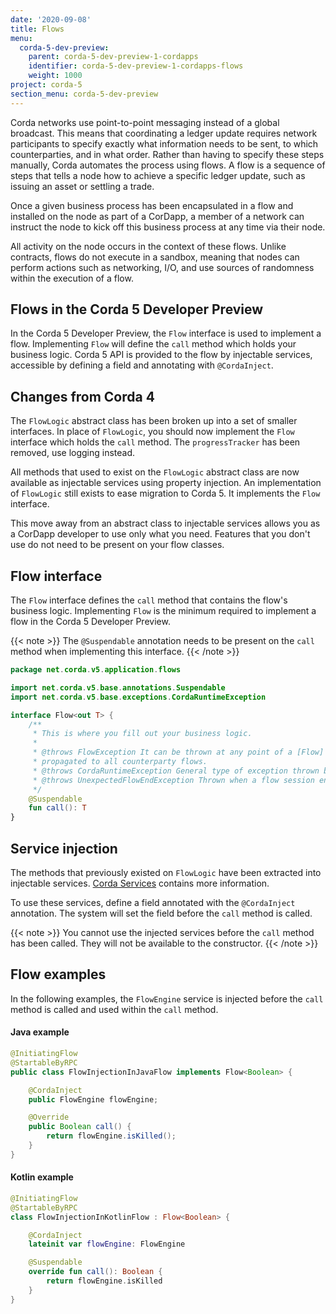 ```yaml
---
date: '2020-09-08'
title: Flows
menu:
  corda-5-dev-preview:
    parent: corda-5-dev-preview-1-cordapps
    identifier: corda-5-dev-preview-1-cordapps-flows
    weight: 1000
project: corda-5
section_menu: corda-5-dev-preview
---
```


Corda networks use point-to-point messaging instead of a global broadcast. This means that coordinating a ledger update requires network participants to specify exactly what information needs to be sent, to which counterparties, and in what order. Rather than having to specify these steps manually, Corda automates the process using flows. A flow is a sequence of steps that tells a node how to achieve a specific ledger update, such as issuing an asset or settling a trade.

Once a given business process has been encapsulated in a flow and installed on the node as part of a CorDapp, a member of a network can instruct the node to kick off this business process at any time via their node.

All activity on the node occurs in the context of these flows. Unlike contracts, flows do not execute in a sandbox, meaning that nodes can perform actions such as networking, I/O, and use sources of randomness within the execution of a flow.

## Flows in the Corda 5 Developer Preview

In the Corda 5 Developer Preview, the `Flow` interface is used to implement a flow. Implementing `Flow` will define the `call` method which holds your business logic. Corda 5 API is provided to the flow by injectable services, accessible by defining a field and annotating with `@CordaInject`.

## Changes from Corda 4

The `FlowLogic` abstract class has been broken up into a set of smaller interfaces. In place of `FlowLogic`, you should now implement the `Flow` interface which holds the `call` method. The `progressTracker` has been removed, use logging instead.

All methods that used to exist on the `FlowLogic` abstract class are now available as injectable services using property injection. An implementation of `FlowLogic` still exists to ease migration to Corda 5. It implements the `Flow` interface.

This move away from an abstract class to injectable services allows you as a CorDapp developer to use only what you need. Features that you don't use do not need to be present on your flow classes.

## Flow interface

The `Flow` interface defines the `call` method that contains the flow's business logic. Implementing `Flow` is the minimum required to
implement a flow in the Corda 5 Developer Preview.

{{< note >}}
The `@Suspendable` annotation needs to be present on the `call` method when implementing this interface.
{{< /note >}}

```kotlin
package net.corda.v5.application.flows

import net.corda.v5.base.annotations.Suspendable
import net.corda.v5.base.exceptions.CordaRuntimeException

interface Flow<out T> {
    /**
     * This is where you fill out your business logic.
     *
     * @throws FlowException It can be thrown at any point of a [Flow] logic to bring it to a permanent end. The exception will be
     * propagated to all counterparty flows.
     * @throws CordaRuntimeException General type of exception thrown by most Corda APIs.
     * @throws UnexpectedFlowEndException Thrown when a flow session ends unexpectedly.
     */
    @Suspendable
    fun call(): T
}
```

## Service injection

The methods that previously existed on `FlowLogic` have been extracted
into injectable services. [Corda Services](../corda-services/overview.md) contains more information.

To use these services, define a field annotated with the
`@CordaInject` annotation. The system will set the field before the
`call` method is called.

{{< note >}}
You cannot use the injected services before the `call` method has
been called.  They will not be available to the constructor.
{{< /note >}}

## Flow examples

In the following examples, the `FlowEngine` service is injected before
the `call` method is called and used within the `call` method.

#### Java example

```java
@InitiatingFlow
@StartableByRPC
public class FlowInjectionInJavaFlow implements Flow<Boolean> {

    @CordaInject
    public FlowEngine flowEngine;

    @Override
    public Boolean call() {
        return flowEngine.isKilled();
    }
}
```

#### Kotlin example

```kotlin
@InitiatingFlow
@StartableByRPC
class FlowInjectionInKotlinFlow : Flow<Boolean> {

    @CordaInject
    lateinit var flowEngine: FlowEngine

    @Suspendable
    override fun call(): Boolean {
        return flowEngine.isKilled
    }
}
```

